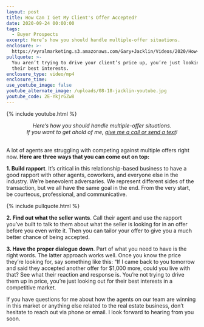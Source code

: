 ```yaml
---
layout: post
title: How Can I Get My Client's Offer Accepted?
date: 2020-09-24 00:00:00
tags:
  - Buyer Prospects
excerpt: Here’s how you should handle multiple-offer situations.
enclosure: >-
  https://vyralmarketing.s3.amazonaws.com/Gary+Jacklin/Videos/2020/How+Can+I+Get+My+Client's+Offer+Accepted_.mp4
pullquote: >-
  You aren’t trying to drive your client’s price up, you’re just looking out for
  their best interests.
enclosure_type: video/mp4
enclosure_time:
use_youtube_image: false
youtube_alternate_image: /uploads/08-18-jacklin-youtube.jpg
youtube_code: 2E-YkjrGZw8
---
```


{% include youtube.html %}

<center><em>Here&rsquo;s how you should handle multiple-offer situations.<br />If you want to get ahold of me, <u><a href="tel:6306382600">give me a call or send a text</a></u>!</em></center>

<br>A lot of agents are struggling with competing against multiple offers right now. **Here are three ways that you can come out on top:**

**1\. Build rapport**. It’s critical in this relationship-based business to have a good rapport with other agents, coworkers, and everyone else in the industry. We’re benevolent adversaries. We represent different sides of the transaction, but we all have the same goal in the end. From the very start, be courteous, professional, and communicative.

{% include pullquote.html %}

**2\. Find out what the seller wants**. Call their agent and use the rapport you’ve built to talk to them about what the seller is looking for in an offer before you even write it. Then you can tailor your offer to give you a much better chance of being accepted.

**3\. Have the proper dialogue down**. Part of what you need to have is the right words. The latter approach works well. Once you know the price they’re looking for, say something like this: “If I came back to you tomorrow and said they accepted another offer for $1,000 more, could you live with that? See what their reaction and response is. You’re not trying to drive them up in price, you’re just looking out for their best interests in a competitive market.

If you have questions for me about how the agents on our team are winning in this market or anything else related to the real estate business, don’t hesitate to reach out via phone or email. I look forward to hearing from you soon.
